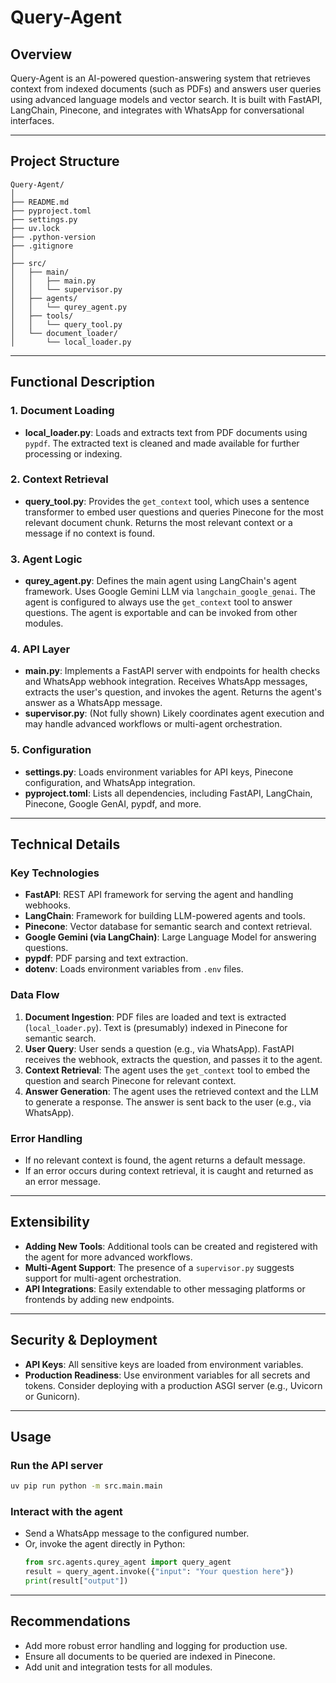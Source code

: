 # Query-Agent

## Overview

Query-Agent is an AI-powered question-answering system that retrieves context from indexed documents (such as PDFs) and answers user queries using advanced language models and vector search. It is built with FastAPI, LangChain, Pinecone, and integrates with WhatsApp for conversational interfaces.

---

## Project Structure

```
Query-Agent/
│
├── README.md
├── pyproject.toml
├── settings.py
├── uv.lock
├── .python-version
├── .gitignore
│
├── src/
│   ├── main/
│   │   ├── main.py
│   │   └── supervisor.py
│   ├── agents/
│   │   └── qurey_agent.py
│   ├── tools/
│   │   └── query_tool.py
│   └── document_loader/
│       └── local_loader.py
```

---

## Functional Description

### 1. Document Loading

- **local_loader.py**: Loads and extracts text from PDF documents using `pypdf`. The extracted text is cleaned and made available for further processing or indexing.

### 2. Context Retrieval

- **query_tool.py**: Provides the `get_context` tool, which uses a sentence transformer to embed user questions and queries Pinecone for the most relevant document chunk. Returns the most relevant context or a message if no context is found.

### 3. Agent Logic

- **qurey_agent.py**: Defines the main agent using LangChain's agent framework. Uses Google Gemini LLM via `langchain_google_genai`. The agent is configured to always use the `get_context` tool to answer questions. The agent is exportable and can be invoked from other modules.

### 4. API Layer

- **main.py**: Implements a FastAPI server with endpoints for health checks and WhatsApp webhook integration. Receives WhatsApp messages, extracts the user's question, and invokes the agent. Returns the agent's answer as a WhatsApp message.
- **supervisor.py**: (Not fully shown) Likely coordinates agent execution and may handle advanced workflows or multi-agent orchestration.

### 5. Configuration

- **settings.py**: Loads environment variables for API keys, Pinecone configuration, and WhatsApp integration.
- **pyproject.toml**: Lists all dependencies, including FastAPI, LangChain, Pinecone, Google GenAI, pypdf, and more.

---

## Technical Details

### Key Technologies

- **FastAPI**: REST API framework for serving the agent and handling webhooks.
- **LangChain**: Framework for building LLM-powered agents and tools.
- **Pinecone**: Vector database for semantic search and context retrieval.
- **Google Gemini (via LangChain)**: Large Language Model for answering questions.
- **pypdf**: PDF parsing and text extraction.
- **dotenv**: Loads environment variables from `.env` files.

### Data Flow

1. **Document Ingestion**: PDF files are loaded and text is extracted (`local_loader.py`). Text is (presumably) indexed in Pinecone for semantic search.
2. **User Query**: User sends a question (e.g., via WhatsApp). FastAPI receives the webhook, extracts the question, and passes it to the agent.
3. **Context Retrieval**: The agent uses the `get_context` tool to embed the question and search Pinecone for relevant context.
4. **Answer Generation**: The agent uses the retrieved context and the LLM to generate a response. The answer is sent back to the user (e.g., via WhatsApp).

### Error Handling

- If no relevant context is found, the agent returns a default message.
- If an error occurs during context retrieval, it is caught and returned as an error message.

---

## Extensibility

- **Adding New Tools**: Additional tools can be created and registered with the agent for more advanced workflows.
- **Multi-Agent Support**: The presence of a `supervisor.py` suggests support for multi-agent orchestration.
- **API Integrations**: Easily extendable to other messaging platforms or frontends by adding new endpoints.

---

## Security & Deployment

- **API Keys**: All sensitive keys are loaded from environment variables.
- **Production Readiness**: Use environment variables for all secrets and tokens. Consider deploying with a production ASGI server (e.g., Uvicorn or Gunicorn).

---

## Usage

### Run the API server

```sh
uv pip run python -m src.main.main
```

### Interact with the agent

- Send a WhatsApp message to the configured number.
- Or, invoke the agent directly in Python:
  ```python
  from src.agents.qurey_agent import query_agent
  result = query_agent.invoke({"input": "Your question here"})
  print(result["output"])
  ```

---

## Recommendations

- Add more robust error handling and logging for production use.
- Ensure all documents to be queried are indexed in Pinecone.
- Add unit and integration tests for all modules.
